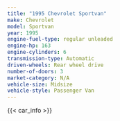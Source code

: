 ```yaml
---
title: "1995 Chevrolet Sportvan"
make: Chevrolet
model: Sportvan
year: 1995
engine-fuel-type: regular unleaded
engine-hp: 163
engine-cylinders: 6
transmission-type: Automatic
driven-wheels: Rear wheel drive
number-of-doors: 3
market-category: N/A
vehicle-size: Midsize
vehicle-style: Passenger Van
---
```


{{< car_info >}}
